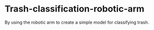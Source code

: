 # Trash-classification-robotic-arm
By using the robotic arm to create a simple model for classifying trash.
